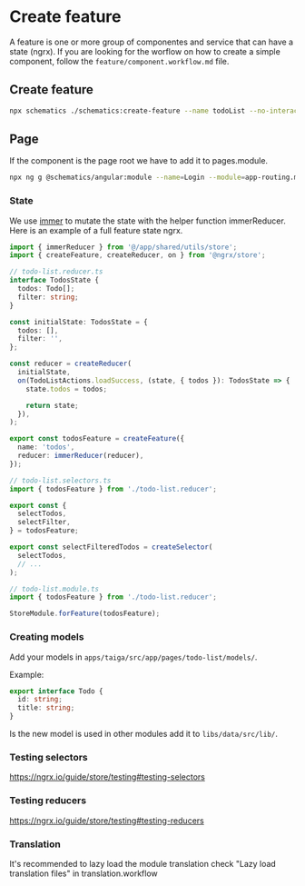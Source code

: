 # Create feature

A feature is one or more group of componentes and service that can have a state (ngrx). 
If you are looking for the worflow on how to create a simple component, follow the `feature/component.workflow.md` file.

## Create feature

```bash
npx schematics ./schematics:create-feature --name todoList --no-interactive  --dryRun=false
```

## Page

If the component is the page root we have to add it to pages.module.

```bash
npx ng g @schematics/angular:module --name=Login --module=app-routing.module --path=apps/taiga/src/app/pages --route=login
```

### State

We use [immer](https://github.com/immerjs/immer) to mutate the state with the helper function immerReducer. Here is an example of a full feature state ngrx.

```ts
import { immerReducer } from '@/app/shared/utils/store';
import { createFeature, createReducer, on } from '@ngrx/store';

// todo-list.reducer.ts
interface TodosState {
  todos: Todo[];
  filter: string;
}

const initialState: TodosState = {
  todos: [],
  filter: '',
};

const reducer = createReducer(
  initialState,
  on(TodoListActions.loadSuccess, (state, { todos }): TodosState => {
    state.todos = todos;

    return state;
  }),
);

export const todosFeature = createFeature({
  name: 'todos',
  reducer: immerReducer(reducer),
});

// todo-list.selectors.ts
import { todosFeature } from './todo-list.reducer';

export const {
  selectTodos,
  selectFilter,
} = todosFeature;

export const selectFilteredTodos = createSelector(
  selectTodos,
  // ...
);

// todo-list.module.ts
import { todosFeature } from './todo-list.reducer';

StoreModule.forFeature(todosFeature);
```

### Creating models

Add your models in `apps/taiga/src/app/pages/todo-list/models/`.

Example:

```ts
export interface Todo {
  id: string;
  title: string;
}
```

Is the new model is used in other modules add it to `libs/data/src/lib/`.

### Testing selectors

https://ngrx.io/guide/store/testing#testing-selectors

### Testing reducers

https://ngrx.io/guide/store/testing#testing-reducers

### Translation

It's recommended to lazy load the module translation check "Lazy load translation files" in translation.workflow
